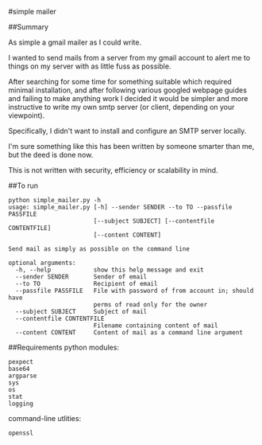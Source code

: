 #simple mailer

##Summary

As simple a gmail mailer as I could write.

I wanted to send mails from a server from my gmail account to alert me to things on my server with as little fuss as possible.

After searching for some time for something suitable which required minimal installation, and after following various googled webpage guides and failing to make anything work I decided it would be simpler and more instructive to write my own smtp server (or client, depending on your viewpoint).

Specifically, I didn't want to install and configure an SMTP server locally.

I'm sure something like this has been written by someone smarter than me, but the deed is done now.

This is not written with security, efficiency or scalability in mind.

##To run

    python simple_mailer.py -h
    usage: simple_mailer.py [-h] --sender SENDER --to TO --passfile PASSFILE
                            [--subject SUBJECT] [--contentfile CONTENTFILE]
                            [--content CONTENT]
    
    Send mail as simply as possible on the command line
    
    optional arguments:
      -h, --help            show this help message and exit
      --sender SENDER       Sender of email
      --to TO               Recipient of email
      --passfile PASSFILE   File with password of from account in; should have
                            perms of read only for the owner
      --subject SUBJECT     Subject of mail
      --contentfile CONTENTFILE
                            Filename containing content of mail
      --content CONTENT     Content of mail as a command line argument


##Requirements
python modules:

    pexpect
    base64
    argparse
    sys
    os
    stat
    logging

command-line utlities:

    openssl
